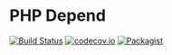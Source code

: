 PHP Depend
=======
[![Build Status](https://travis-ci.org/pdepend/pdepend.svg?branch=master)](https://travis-ci.org/pdepend/pdepend)
[![codecov.io](https://codecov.io/gh/pdepend/pdepend/branch/master/graphs/badge.svg?branch=master)](https://codecov.io/github/pdepend/pdepend?branch=master)
[![Packagist](https://img.shields.io/packagist/dt/pdepend/pdepend.svg)]()

